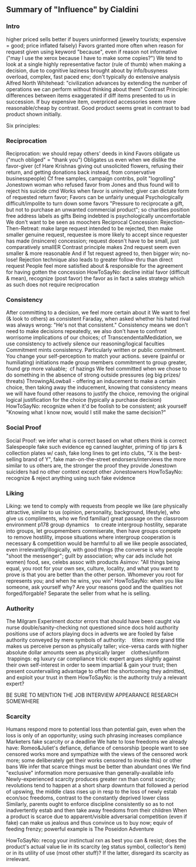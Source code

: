 ## Summary of "Influence" by Cialdini

### Intro
higher priced sells better if buyers uninformed (jewelry tourists; expensive = good; price inflated falsely)
Favors granted more often when reason for request given using keyword "because", even if reason not informative ("may I use the xerox because I have to make some copies?")
We tend to look at a single highly representative factor (rule of thumb) when making a decision, due to cognitive laziness brought about by info/busyness overload, complex, fast paced env; don't typically do extensive analysis
Alfred North Whitehead: "civilization advances by extending the number of operations we can perform without thinking about them"
Contrast Principle: differences between items exaggerated if diff items presented to us in succession. If buy expensive item, overpriced accessories seem more reasonable/cheap by contrast. Good product seems great in contrast to bad product shown initially.


Six principles:

### Reciprocation
Reciprocation: we should repay others' deeds in kind
Favors obligate us ("much obliged" = "thank you")
Obligates us even when we dislike the favor-giver (cf Hare Krishnas giving out unsolicited flowers, refusing their return, and getting donations back instead, from conservative businesspeople)
Cf free samples, campaign contribs, polit "logrolling"
Jonestown woman who refused favor from Jones and thus found will to reject his suicide cmd
Works when favor is uninvited; giver can dictate form of requested return favor; Favors can be unfairly unequal
Psychologically difficult/impolite to turn down some favors
"Pressure to reciprocate a gift, but not to purchase an unwanted commercial product"; so charities position free address labels as gifts
Being indebted is psychologically uncomfortable
We don't want to be seen as moochers
Reciprocal Concession: Rejection-Then-Retreat: make large request intended to be rejected, then make smaller genuine request, requestee is more likely to accept since requester has made (insincere) concession; request doesn't have to be small, just comparatively smallER
Contrast principle makes 2nd request seem even smaller & more reasonable
And if 1st request agreed to, then bigger win; no-lose!
Rejection technique also leads to greater follow-thru than direct request
People feel more satisfied about & responsible for the agreement for having gotten the concession
HowToSayNo: decline initial favor (difficult & mean), recognize (post favor) the favor as in fact a sales strategy which as such does not require reciprocation


### Consistency
After committing to a decision, we feel more certain about it
We want to feel (& look to others) as consistent
Faraday, when asked whether his hated rival was always wrong: "He's not that consistent."
Consistency means we don't need to make decisions repeatedly, we also don't have to confront worrisome implications of our choices; cf TranscendentalMedidation, we use consistency to actively silence our reasoning/logical faculties
Commitment mints consistency. Particularly written or public commitment. You change your self-perception to match your actions.
severe (painful or humiliating) initiations made group members commitment to group greater, found grp more valuable;  cf hazings
We feel committed when we chose to do something in the absence of strong outside pressures (eg big prizes/ threats)
ThrowingALowball - offering an inducement to make a certain choice, then taking away the inducement, knowing that consistency means we will have found other reasons to justify the choice, removing the original logical justification for the choice (typically a purchase decision)
HowToSayNo: recognize when it'd be foolish to be consistent; ask yourself "Knowing what I know now, would I still make the same decision?"

### Social Proof
Social Proof: we infer what is correct based on what others think is correct
Salespeople fake such evidence
eg canned laughter, priming of tip jars & collection plates w/ cash, fake long lines to get into clubs, "X is the best-selling brand of Y", fake man-on-the-street endorsers/interviews
the more similar to us others are, the stronger the proof they provide
Jonestown suiciders had no other context except other Jonestowners
HowToSayNo: recognize & reject anything using such fake evidence

### Liking
Liking: we tend to comply with requests from people we like (are physically attractive, similar to us (opinion, personality, background, lifestyle), who give us compliments, who we find familiar)
great passage on the classroom environment p178
group dynamics
   to create intergroup hostility, separate into groups, let groupmembers commiserate, then have groups compete
   to remove hostility, impose situations where intergroup cooperation is necessary & competition would be harmful to all
we like people associated, even irrelevantly/illogically, with good things (the converse is why people "shoot the messenger"; guilt by association; why car ads include hot women)
food, sex, celebs assoc with products
Asimov: "All things being equal, you root for your own sex, culture, locality, and what you want to prove is that you are better than the other person. Whomever you root for represents you; and when he wins, you win"
HowToSayNo: when you like someone, ask yourself why? Are your reasons good and the qualities not forged/forgable? Separate the seller from what he is selling.

### Authority
The Milgram Experiment
doctor errors that should have been caught via nurse double/sanity-checking not questioned since docs hold authority positions
use of actors playing docs in adverts
we are fooled by false authority conveyed by mere symbols of authority:
   titles: more grand title makes us perceive person as physically taller; vice-versa
cards with higher absolute dollar amounts seen as physically larger
   clothes/uniform
   trappings: eg luxury car
compliance trick: expert argues slightly against their own self-interest in order to seem impartial & gain your trust; then present countervailing advantage to offset the shortcoming they admitted, and exploit your trust in them
HowToSayNo: is the authority truly a relevant expert?


BE SURE TO MENTION THE JOB INTERVIEW APPEARANCE RESEARCH SOMEWHERE

### Scarcity
Humans respond more to potential loss than potential gain, even when the loss is only of an opportunity; using such phrasing increases compliance
Marketers fake scarcity or a deadline
We hate to lose freedoms we already have: Romeo&Juliet's defiance, defiance of censorship (people want to see censored works more and sympathize with the views of the censored work more; some deliberately get their works censored to invoke this) or other bans
We infer that scarce things must be better than abundant ones
We find "exclusive" information more persuasive than generally-available info
Newly-experienced scarcity produces greater rxn than const scarcity; revolutions tend to happen at a short sharp downturn that followed a period of upswing, the middle class rises up in resp to the loss of newly estab econ/soc freedoms, contrast to the constantly deprived lower class
Similarly, parents ought to enforce discipline consistently so as to not inadvertently estab and then take away freedoms from their children
When a product is scarce due to apparent/visible adversarial competition (even if fake) can make us jealous and thus convince us to buy now; equiv of feeding frenzy; powerful example is The Poseidon Adventure

HowToSayNo: recog your instinctual rxn as best you can & resist; does the product's actual value lie in its scarcity (eg status symbol, collector's item) or in its utility of use (most other stuff)? If the latter, disregard its scarcity as irrelevant.
